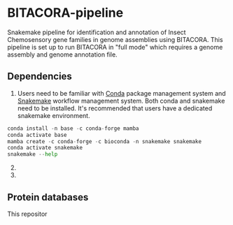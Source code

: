 # BITACORA-pipeline

Snakemake pipeline for identification and annotation of Insect Chemosensory gene families in genome assemblies using BITACORA. This pipeline is set up to run BITACORA in "full mode" which requires a genome assembly and genome annotation file. 

## Dependencies
1. Users need to be familiar with [Conda](https://docs.conda.io/en/latest/) package management system and [Snakemake](https://snakemake.readthedocs.io/en/stable/) workflow management system. Both conda and snakemake need to be installed. It's recommended that users have a dedicated snakemake environment.
```python 
conda install -n base -c conda-forge mamba
conda activate base
mamba create -c conda-forge -c bioconda -n snakemake snakemake
conda activate snakemake
snakemake --help
```
2. 
3.


## Protein databases
This repositor
